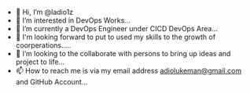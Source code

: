 - 👋 Hi, I’m @ladio1z
- 👀 I’m interested in DevOps Works...
- 🌱 I’m currently a DevOps Engineer under CICD DevOps Area...
- 💞️ I'm looking forward to put to used my skills to the growth of coorperations.....
- 💞️ I’m looking to the collaborate with persons to bring up ideas and project to life...
- 📫 How to reach me is via my email address adiolukeman@gmail.com and GitHub Account...

<!---
ladio1z/ladio1z is a ✨ special ✨ repository because its `README.md` (this file) appears on your GitHub profile.
You can click the Preview link to take a look at your changes.
--->
